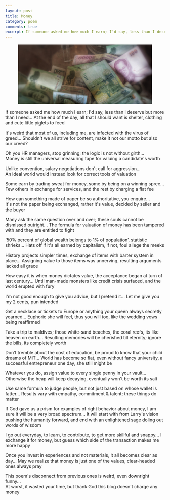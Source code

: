 ```yaml
---
layout: post
title: Money
category: poem
comments: true
excerpt: If someone asked me how much I earn; I'd say, less than I deserve but more than I need...
---
```


<figure>
    <a href="#"><img src="/images/poem-money.jpg"></a>
</figure>


If someone asked me how much I earn; I'd say, less than I deserve but more than I need...
At the end of the day, all that I should want is shelter, clothing and cute little piglets to feed


It's weird that most of us, including me, are infected with the virus of greed...
Shouldn't we all strive for content, make it not our motto but also our creed?


Oh you HR managers, stop grinning; the logic is not without girth...  
Money is still the universal measuring tape for valuing a candidate's worth


Unlike convention, salary negotiations don't call for aggression...  
An ideal world would instead look for correct tools of valuation


Some earn by trading sweat for money, some by being on a winning spree...
Few others in exchange for services, and the rest by charging a flat fee


How can something made of paper be so authoritative, you enquire...  
It's not the paper being exchanged, rather it's value, decided by seller and the buyer


Many ask the same question over and over; these souls cannot be dismissed outright...
The formula for valuation of money has been tampered with and they are entitled to fight


‘50% percent of global wealth belongs to 1% of population’, statistic shrieks...
Hats off if it's all earned by capitalism, if not, foul allege the meeks


History projects simpler times, exchange of items with barter system in place...
Assigning value to those items was unnerving, resulting arguments lacked all grace


How easy it is when money dictates value, the acceptance began at turn of last century...
Until man-made monsters like credit crisis surfaced, and the world erupted with fury


I'm not good enough to give you advice, but I pretend it...
Let me give you my 2 cents, pun intended


Get a necklace or tickets to Europe or anything your queen always secretly yearned...
Euphoric she will feel, thus you will too, like the wedding vows being reaffirmed


Take a trip to maldives; those white-sand beaches, the coral reefs, its like heaven on earth...
Resulting memories will be cherished till eternity; ignore the bills, its completely worth


Don’t tremble about the cost of education, be proud to know that your child dreams of MIT...
World has become so flat, even without fancy university, a successful entrepreneur one day, she still might be


Whatever you do, assign value to every single penny in your vault...
Otherwise the heap will keep decaying, eventually won't be worth its salt


Use same formula to judge people, but not just based on whose wallet is fatter...
Results vary with empathy, commitment & talent; these things do matter


If God gave us a prism for examples of right behavior about money, I am sure it will be a very broad spectrum...
It will start with from Larry's vision pushing the humanity forward, and end with an enlightened sage doling out words of wisdom


I go out everyday, to learn, to contribute, to get more skillful and snappy...
I exchange it for money, but guess which side of the transaction makes me more happy


Once you invest in experiences and not materials, it all becomes clear as day...
May we realize that money is just one of the values, clear-headed ones always pray


This poem's disconnect from previous ones is weird, even downright funny...  
At worst, it wasted your time, but thank God this blog doesn't charge any money






